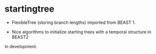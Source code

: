 # startingtree

* FlexibleTree (storing branch lengths) imported from BEAST 1.

* Nice algorithms to initialize starting trees with a temporal structure in BEAST2

In development.
